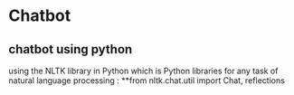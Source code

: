 # Chatbot

## chatbot using python
using the NLTK library in Python which is Python libraries for any task of natural language processing : 
**from nltk.chat.util import Chat, reflections
